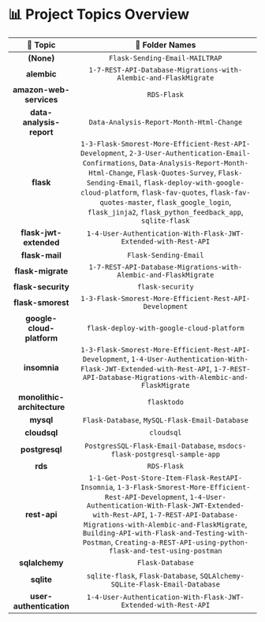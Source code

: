 # 📊 Project Topics Overview

|     🚀 Topic      |                    📂 Folder Names                    |
|:----------------------:|:--------------------------------------------------:|
| **(None)** | `Flask-Sending-Email-MAILTRAP` |
| **alembic** | `1-7-REST-API-Database-Migrations-with-Alembic-and-FlaskMigrate` |
| **amazon-web-services** | `RDS-Flask` |
| **data-analysis-report** | `Data-Analysis-Report-Month-Html-Change` |
| **flask** | `1-3-Flask-Smorest-More-Efficient-Rest-API-Development`, `2-3-User-Authentication-Email-Confirmations`, `Data-Analysis-Report-Month-Html-Change`, `Flask-Quotes-Survey`, `Flask-Sending-Email`, `flask-deploy-with-google-cloud-platform`, `flask-fav-quotes`, `flask-fav-quotes-master`, `flask_google_login`, `flask_jinja2`, `flask_python_feedback_app`, `sqlite-flask` |
| **flask-jwt-extended** | `1-4-User-Authentication-With-Flask-JWT-Extended-with-Rest-API` |
| **flask-mail** | `Flask-Sending-Email` |
| **flask-migrate** | `1-7-REST-API-Database-Migrations-with-Alembic-and-FlaskMigrate` |
| **flask-security** | `flask-security` |
| **flask-smorest** | `1-3-Flask-Smorest-More-Efficient-Rest-API-Development` |
| **google-cloud-platform** | `flask-deploy-with-google-cloud-platform` |
| **insomnia** | `1-3-Flask-Smorest-More-Efficient-Rest-API-Development`, `1-4-User-Authentication-With-Flask-JWT-Extended-with-Rest-API`, `1-7-REST-API-Database-Migrations-with-Alembic-and-FlaskMigrate` |
| **monolithic-architecture** | `flasktodo` |
| **mysql** | `Flask-Database`, `MySQL-Flask-Email-Database` |
| **cloudsql** | `cloudsql` |
| **postgresql** | `PostgresSQL-Flask-Email-Database`, `msdocs-flask-postgresql-sample-app` |
| **rds** | `RDS-Flask` |
| **rest-api** | `1-1-Get-Post-Store-Item-Flask-RestAPI-Insomnia`, `1-3-Flask-Smorest-More-Efficient-Rest-API-Development`, `1-4-User-Authentication-With-Flask-JWT-Extended-with-Rest-API`, `1-7-REST-API-Database-Migrations-with-Alembic-and-FlaskMigrate`, `Building-API-with-Flask-and-Testing-with-Postman`, `Creating-a-REST-API-using-python-flask-and-test-using-postman` |
| **sqlalchemy** | `Flask-Database` |
| **sqlite** | `sqlite-flask`, `Flask-Database`, `SQLAlchemy-SQLite-Flask-Email-Database` |
| **user-authentication** | `1-4-User-Authentication-With-Flask-JWT-Extended-with-Rest-API` |
